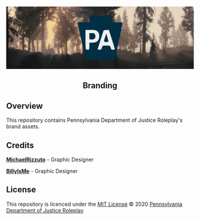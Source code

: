<div align="center">

[![PADOJRP Banner](./Graphics/Banner/Banner.png)](https://padojrp.com/)

<h2 align="center">Branding</h2>

</div>

## Overview

This repository contains Pennsylvania Department of Justice Roleplay's brand assets.

## Credits

**[MichaelRizzuto](https://github.com/MichaelRizzuto)** - Graphic Designer

**[BillyIsMe](https://github.com/TheBillyIsMe)** - Graphic Designer

## License

This repository is licenced under the [MIT License](./LICENSE.md) &copy; 2020 [Pennsylvania Department of Justice Roleplay](htttps://github.com/PADOJRP)
